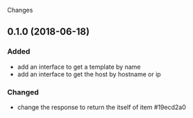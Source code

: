 Changes


## 0.1.0 (2018-06-18)

### Added
- add an interface to get a template by name
- add an interface to get the host by hostname or ip

### Changed
- change the response to return the itself of item #19ecd2a0
